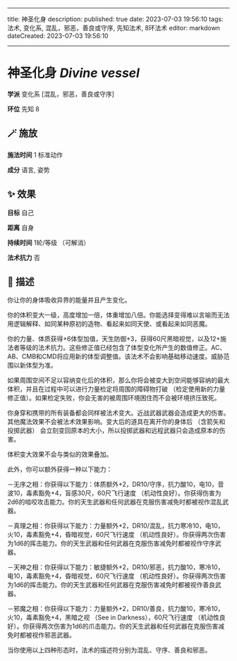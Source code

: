
---
title: 神圣化身
description: 
published: true
date: 2023-07-03 19:56:10
tags: 法术, 变化系, 混乱，邪恶，善良或守序, 先知法术, 8环法术
editor: markdown
dateCreated: 2023-07-03 19:56:10

---

# **神圣化身** *Divine vessel*

**学派** 变化系 \[混乱，邪恶，善良或守序\] 

**环位** 先知 8

## 🪄 施放

**施法时间** 1 标准动作

**成分** 语言, 姿势

## ✨ 效果 

**目标** 自己 

**距离** 自身  

**持续时间** 1轮/等级 （可解消） 

**法术抗力** 否

## 📖 描述

你让你的身体吸收异界的能量并且产生变化。

你的体积变大一级，高度增加一倍，体重增加八倍。你能选择变得难以言喻而无法用逻辑解释、如同某种原初的造物、看起来如同天使、或看起来如同恶魔。

你的力量、体质获得+6体型加值，天生防御+3，获得60尺黑暗视觉，以及12+施法者等级的法术抗力。这些修正值已经包含了体型变化所产生的数值修正。AC、AB、CMB和CMD将应用新的体型调整值。该法术不会影响基础移动速度。威胁范围以新体型为准。

如果周围空间不足以容纳变化后的体积，那么你将会被变大到空间能够容纳的最大体积，并且在过程中可以进行力量检定将周围的障碍物打破 （检定使用新的力量修正值）。如果检定失败，你会无害的被周围环境困住而不会被环境挤压致死。

你身穿和携带的所有装备都会同样被法术变大。近战武器武器会造成更大的伤害。其他魔法效果不会被法术效果影响。变大后的道具在离开你的身体后 （含箭矢和投掷武器） 会立刻变回原本的大小，所以投掷武器和远程武器只会造成原本的伤害。

体积变大效果不会与类似的效果叠加。

此外，你可以额外获得一种以下能力：

－无序之相：你获得以下能力：体质额外+2，DR10/守序，抗力酸10，电10，音波10，毒素豁免+4，盲感30尺，60尺飞行速度 （机动性良好）。你获得伤害为2d6的啮咬攻击能力。你的天生武器和任何武器在克服伤害减免时都被视作混乱武器。

－真理之相：你获得以下能力：力量额外+2，DR10/混乱，抗力寒冷10，电10，火10，毒素豁免+4，昏暗视觉，60尺飞行速度 （机动性良好）。你获得两次伤害为1d6的挥击能力。你的天生武器和任何武器在克服伤害减免时都被视作守序武器。

－天神之相：你获得以下能力：敏捷额外+2，DR10/邪恶，抗力酸10，寒冷10，电10，毒素豁免+4，昏暗视觉，60尺飞行速度 （机动性良好）。你获得两次伤害为1d6的挥击能力。你的天生武器和任何武器在克服伤害减免时都被视作善良武器。

－邪魔之相：你获得以下能力：力量额外+2，DR10/善良，抗力酸10，寒冷10，火10，毒素豁免+4，黑暗之视 （See in Darkness），60尺飞行速度 （机动性良好）。你获得两次伤害为1d6的爪击能力。你的天生武器和任何武器在克服伤害减免时都被视作邪恶武器。

当你使用以上四种形态时，法术的描述符分别为混乱、守序、善良和邪恶。
    